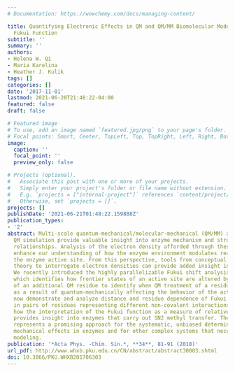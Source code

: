 ```yaml
---
# Documentation: https://wowchemy.com/docs/managing-content/

title: Quantifying Electronic Effects in QM and QM/MM Biomolecular Modeling with the
  Fukui Function
subtitle: ''
summary: ''
authors:
- Helena W. Qi
- Maria Karelina
- Heather J. Kulik
tags: []
categories: []
date: '2017-11-01'
lastmod: 2021-06-20T21:48:22-04:00
featured: false
draft: false

# Featured image
# To use, add an image named `featured.jpg/png` to your page's folder.
# Focal points: Smart, Center, TopLeft, Top, TopRight, Left, Right, BottomLeft, Bottom, BottomRight.
image:
  caption: ''
  focal_point: ''
  preview_only: false

# Projects (optional).
#   Associate this post with one or more of your projects.
#   Simply enter your project's folder or file name without extension.
#   E.g. `projects = ["internal-project"]` references `content/project/deep-learning/index.md`.
#   Otherwise, set `projects = []`.
projects: []
publishDate: '2021-06-21T01:48:22.159888Z'
publication_types:
- '2'
abstract: Multi-scale quantum-mechanical/molecular-mechanical (QM/MM) and large-scale
  QM simulation provide valuable insight into enzyme mechanism and structure-property
  relationships. Analysis of the electron density afforded through these methods can
  enhance our understanding of how the enzyme environment modulates reactivity at
  the enzyme active site. From this perspective, tools from conceptual density functional
  theory to interrogate electron densities can provide added insight into enzyme function.
  We recently introduced the highly parallelizable Fukui shift analysis (FSA) method,
  which identifies how frontier states of an active site are altered by the presence
  of an additional QM residue to identify when QM treatment of a residue is essential
  as a result of quantum-mechanically affecting the behavior of the active site. We
  now demonstrate and analyze distance and residue dependence of Fukui function shifts
  in pairs of residues representing different non-covalent interactions. We also show
  how the interpretation of the Fukui function as a measure of relative nucleophilicity
  provides insight into enzymes that carry out SN2 methyl transfer. The FSA method
  represents a promising approach for the systematic, unbiased determination of quantum
  mechanical effects in enzymes and for other complex systems that necessitate multi-scale
  modeling.
publication: '*Acta Phys. -Chim. Sin.*, **34**, 81-91 (2018)'
url_pdf: http://www.whxb.pku.edu.cn/CN/abstract/abstract30003.shtml
doi: 10.3866/PKU.WHXB201706303
---
```

